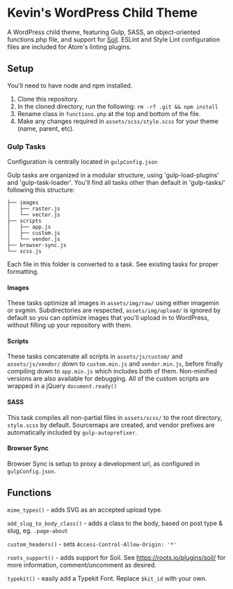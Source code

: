 # Kevin's WordPress Child Theme
A WordPress child theme, featuring Gulp, SASS, an object-oriented functions.php file, and support for [Soil](http://roots.io). ESLint and Style Lint configuration files are included for Atom's linting plugins.

## Setup
You'll need to have node and npm installed.
1. Clone this repository.
2. In the cloned directory, run the following: `rm -rf .git && npm install`
3. Rename class in `functions.php` at the top and bottom of the file.
4. Make any changes required in `assets/scss/style.scss` for your theme (name, parent, etc).


### Gulp Tasks
Configuration is centrally located in `gulpConfig.json`

Gulp tasks are organized in a modular structure, using 'gulp-load-plugins' and 'gulp-task-loader'. You'll find all tasks other than default in 'gulp-tasks/' following this structure:
```
├── images
│   ├── raster.js
│   └── vector.js
├── scripts
│   ├── app.js
│   ├── custom.js
│   └── vendor.js
├── browser-sync.js
└── scss.js
```
Each file in this folder is converted to a task. See existing tasks for proper formatting.

#### Images
These tasks optimize all images in `assets/img/raw/` using either imagemin or svgmin. Subdirectories are respected, `assets/img/upload/` is ignored by default so you can optimize images that you'll upload in to WordPress, without filling up your repository with them.

#### Scripts
These tasks concatenate all scripts in `assets/js/custom/` and `assets/js/vendor/` down to `custom.min.js` and `vendor.min.js`, before finally compiling down to `app.min.js` which includes both of them. Non-minified versions are also available for debugging. All of the custom scripts are wrapped in a jQuery `document.ready()`

#### SASS
This task compiles all non-partial files in `assets/scss/` to the root directory, `style.scss` by default. Sourcemaps are created, and vendor prefixes are automatically included by `gulp-autoprefixer`.

#### Browser Sync
Browser Sync is setup to proxy a development url, as configured in `gulpConfig.json`.

## Functions

`mime_types()` - adds SVG as an accepted upload type.

`add_slug_to_body_class()` - adds a class to the body, based on post type & slug, eg. `.page-about`

`custom_headers()` - sets `Access-Control-Allow-Origin: '*'`

`roots_support()` - adds support for Soil. See https://roots.io/plugins/soil/ for more information, comment/uncomment as desired.

`typekit()` - easily add a Typekit Font. Replace `$kit_id` with your own.
